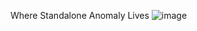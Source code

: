 Where Standalone Anomaly Lives
![image](https://user-images.githubusercontent.com/81463098/138556494-b80cd02a-df80-404c-a26c-67323d9f181a.png)
